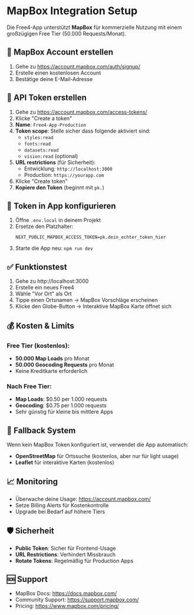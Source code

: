 # MapBox Integration Setup

Die Free4-App unterstützt **MapBox** für kommerzielle Nutzung mit einem großzügigen Free Tier (50.000 Requests/Monat).

## 🚀 MapBox Account erstellen

1. Gehe zu https://account.mapbox.com/auth/signup/
2. Erstelle einen kostenlosen Account
3. Bestätige deine E-Mail-Adresse

## 🔑 API Token erstellen

1. Gehe zu https://account.mapbox.com/access-tokens/
2. Klicke "Create a token"
3. **Name**: `Free4-App-Production`
4. **Token scope**: Stelle sicher dass folgende aktiviert sind:
   - `styles:read`
   - `fonts:read` 
   - `datasets:read`
   - `vision:read` (optional)
5. **URL restrictions** (für Sicherheit):
   - Entwicklung: `http://localhost:3000`
   - Production: `https://yourapp.com`
6. Klicke "Create token"
7. **Kopiere den Token** (beginnt mit `pk.`)

## 📝 Token in App konfigurieren

1. Öffne `.env.local` in deinem Projekt
2. Ersetze den Platzhalter:
   ```env
   NEXT_PUBLIC_MAPBOX_ACCESS_TOKEN=pk.dein_echter_token_hier
   ```
3. Starte die App neu: `npm run dev`

## ✅ Funktionstest

1. Gehe zu http://localhost:3000
2. Erstelle ein neues Free4
3. Wähle "Vor Ort" als Ort
4. Tippe einen Ortsnamen → MapBox Vorschläge erscheinen
5. Klicke den Globe-Button → Interaktive MapBox Karte öffnet sich

## 💰 Kosten & Limits

### Free Tier (kostenlos):
- **50.000 Map Loads** pro Monat
- **50.000 Geocoding Requests** pro Monat
- Keine Kreditkarte erforderlich

### Nach Free Tier:
- **Map Loads**: $0.50 per 1.000 requests
- **Geocoding**: $0.75 per 1.000 requests
- Sehr günstig für kleine bis mittlere Apps

## 🔄 Fallback System

Wenn kein MapBox Token konfiguriert ist, verwendet die App automatisch:
- **OpenStreetMap** für Ortssuche (kostenlos, aber nur für light usage)
- **Leaflet** für interaktive Karten (kostenlos)

## 📈 Monitoring

- Überwache deine Usage: https://account.mapbox.com/
- Setze Billing Alerts für Kostenkontrolle
- Upgrade bei Bedarf auf höhere Tiers

## 🛡️ Sicherheit

- **Public Token**: Sicher für Frontend-Usage
- **URL Restrictions**: Verhindert Missbrauch
- **Rotate Tokens**: Regelmäßig für Production Apps

## 🆘 Support

- MapBox Docs: https://docs.mapbox.com/
- Community Support: https://support.mapbox.com/
- Pricing: https://www.mapbox.com/pricing/